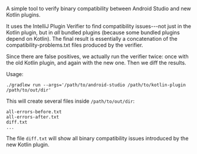 A simple tool to verify binary compatibility between Android Studio and
new Kotlin plugins.

It uses the IntelliJ Plugin Verifier to find compatibility issues---not
just in the Kotlin plugin, but in *all* bundled plugins
(because some bundled plugins depend on Kotlin). The final
result is essentially a concatenation of the compatibility-problems.txt
files produced by the verifier.

Since there are false positives, we actually run the verifier twice:
once with the old Kotlin plugin, and again with the new one. Then
we diff the results.

Usage:
```
./gradlew run --args='/path/to/android-studio /path/to/kotlin-plugin /path/to/out/dir'
```

This will create several files inside `/path/to/out/dir`:
```
all-errors-before.txt
all-errors-after.txt
diff.txt
...
```

The file `diff.txt` will show all binary compatibility issues introduced by the new Kotlin plugin.
